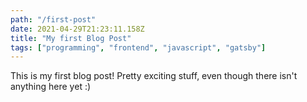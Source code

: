 ```yaml
---
path: "/first-post"
date: 2021-04-29T21:23:11.158Z
title: "My first Blog Post"
tags: ["programming", "frontend", "javascript", "gatsby"]
---
```


This is my first blog post! Pretty exciting stuff, even though there isn't anything here yet
:)